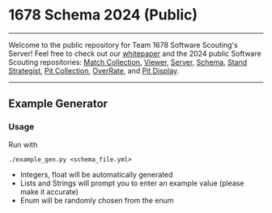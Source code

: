 # 1678 Schema 2024 (Public)
___
Welcome to the public repository for Team 1678 Software Scouting's Server! Feel free to check out our [whitepaper](https://www.citruscircuits.org/uploads/6/9/3/4/6934550/2023_whitepaper.pdf) and the 2024 public Software Scouting repositories: [Match Collection](https://github.com/frc1678/match-collection-2024-public), [Viewer](https://github.com/frc1678/viewer-2024-public), [Server](https://github.com/frc1678/server-2024-public), [Schema](https://github.com/frc1678/schema-2024-public), [Stand Strategist](https://github.com/frc1678/stand-strategist-2024-public), [Pit Collection](https://github.com/frc1678/pit-collection-2024-public), [OverRate](https://github.com/frc1678/overrate-2024-public), and [Pit Display](https://github.com/frc1678/pit-display-2024-public).
___

## Example Generator

### Usage
Run with
```
./example_gen.py <schema_file.yml>
```

- Integers, float will be automatically generated
- Lists and Strings will prompt you to enter an example value (please make it accurate)
- Enum will be randomly chosen from the enum
